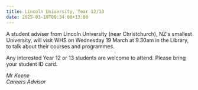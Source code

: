```yaml
---
title: Lincoln University, Year 12/13
date: 2025-03-19T09:34:00+13:00
---
```

A student adviser from Lincoln University (near Christchurch), NZ's smallest University, will visit WHS on Wednesday 19 March at 9.30am in the Library, to talk about their courses and programmes.  

Any interested Year 12 or 13 students are welcome to attend. Please bring your student ID card.

*Mr Keene  
Careers Advisor*
